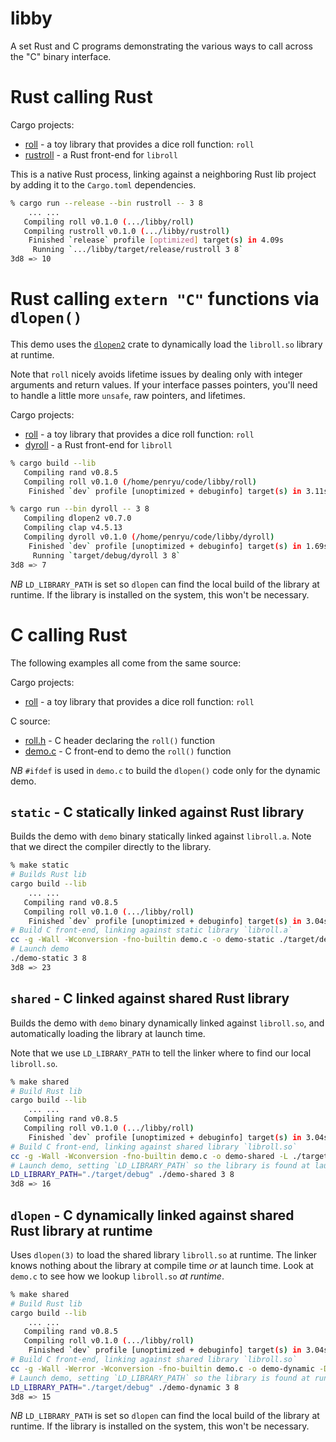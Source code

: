 # libby

A set Rust and C programs demonstrating the various ways to call across the "C" binary interface.

# Rust calling Rust

Cargo projects:
- [roll](./roll/src/lib.rs) - a toy library that provides a dice roll function: `roll`
- [rustroll](./rustroll/src/main.rs) - a Rust front-end for `libroll`

This is a native Rust process, linking against a neighboring Rust lib project by adding it to the
`Cargo.toml` dependencies.

```sh
% cargo run --release --bin rustroll -- 3 8
    ... ...
   Compiling roll v0.1.0 (.../libby/roll)
   Compiling rustroll v0.1.0 (.../libby/rustroll)
    Finished `release` profile [optimized] target(s) in 4.09s
     Running `.../libby/target/release/rustroll 3 8`
3d8 => 10
```
# Rust calling `extern "C"` functions via `dlopen()`

This demo uses the [`dlopen2`](https://github.com/OpenByteDev/dlopen2) crate to dynamically load the
`libroll.so` library at runtime.

Note that `roll` nicely avoids lifetime issues by dealing only with
integer arguments and return values. If your interface passes pointers, you'll need to handle a
little more `unsafe`, raw pointers, and lifetimes.

Cargo projects:
- [roll](./roll/src/lib.rs) - a toy library that provides a dice roll function: `roll`
- [dyroll](./dyroll/src/main.rs) - a Rust front-end for `libroll`

```sh
% cargo build --lib              
   Compiling rand v0.8.5
   Compiling roll v0.1.0 (/home/penryu/code/libby/roll)
    Finished `dev` profile [unoptimized + debuginfo] target(s) in 3.11s

% cargo run --bin dyroll -- 3 8
   Compiling dlopen2 v0.7.0
   Compiling clap v4.5.13
   Compiling dyroll v0.1.0 (/home/penryu/code/libby/dyroll)
    Finished `dev` profile [unoptimized + debuginfo] target(s) in 1.69s
     Running `target/debug/dyroll 3 8`
3d8 => 7
```

*NB* `LD_LIBRARY_PATH` is set so `dlopen` can find the local build of the library at runtime. If the
library is installed on the system, this won't be necessary.

# C calling Rust

The following examples all come from the same source:

Cargo projects:
- [roll](./roll/src/lib.rs) - a toy library that provides a dice roll function: `roll`

C source:
- [roll.h](./roll.h) - C header declaring the `roll()` function
- [demo.c](./demo.c) - C front-end to demo the `roll()` function

*NB* `#ifdef` is used in `demo.c` to build the `dlopen()` code only for the dynamic demo.


## `static` - C statically linked against Rust library

Builds the demo with `demo` binary statically linked against `libroll.a`. Note that we direct the
compiler directly to the library.

```sh
% make static
# Builds Rust lib
cargo build --lib
    ... ...
   Compiling rand v0.8.5
   Compiling roll v0.1.0 (.../libby/roll)
    Finished `dev` profile [unoptimized + debuginfo] target(s) in 3.04s
# Build C front-end, linking against static library `libroll.a`
cc -g -Wall -Wconversion -fno-builtin demo.c -o demo-static ./target/debug/libroll.a
# Launch demo
./demo-static 3 8
3d8 => 23
```

## `shared` - C linked against shared Rust library

Builds the demo with `demo` binary dynamically linked against `libroll.so`, and automatically
loading the library at launch time.

Note that we use `LD_LIBRARY_PATH` to tell the linker where to find our local `libroll.so`.

```sh
% make shared
# Build Rust lib
cargo build --lib
    ... ...
   Compiling rand v0.8.5
   Compiling roll v0.1.0 (.../libby/roll)
    Finished `dev` profile [unoptimized + debuginfo] target(s) in 3.04s
# Build C front-end, linking against shared library `libroll.so`
cc -g -Wall -Wconversion -fno-builtin demo.c -o demo-shared -L ./target/debug -l roll
# Launch demo, setting `LD_LIBRARY_PATH` so the library is found at launch time
LD_LIBRARY_PATH="./target/debug" ./demo-shared 3 8
3d8 => 16
```

## `dlopen` - C dynamically linked against shared Rust library at runtime

Uses `dlopen(3)` to load the shared library `libroll.so` at runtime. The linker knows nothing about
the library at compile time _or_ at launch time. Look at `demo.c` to see how we lookup `libroll.so`
_at runtime_.

```sh
% make shared
# Build Rust lib
cargo build --lib
    ... ...
   Compiling rand v0.8.5
   Compiling roll v0.1.0 (.../libby/roll)
    Finished `dev` profile [unoptimized + debuginfo] target(s) in 3.04s
# Build C front-end, linking against shared library `libroll.so`
cc -g -Wall -Werror -Wconversion -fno-builtin demo.c -o demo-dynamic -DDYNAMIC_ROLL
# Launch demo, setting `LD_LIBRARY_PATH` so the library is found at runtime
LD_LIBRARY_PATH="./target/debug" ./demo-dynamic 3 8
3d8 => 15
```

*NB* `LD_LIBRARY_PATH` is set so `dlopen` can find the local build of the library at runtime. If the
library is installed on the system, this won't be necessary.

